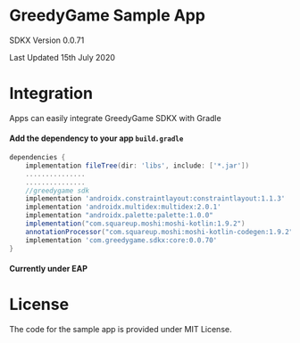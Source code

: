 # GreedyGame Sample App

SDKX Version 0.0.71

Last Updated 15th July 2020

# Integration
Apps can easily integrate GreedyGame SDKX with Gradle
#### Add the dependency to your app `build.gradle`
``` gradle
dependencies {
    implementation fileTree(dir: 'libs', include: ['*.jar'])
    ...............
    ...............
    //greedygame sdk
    implementation 'androidx.constraintlayout:constraintlayout:1.1.3'
    implementation 'androidx.multidex:multidex:2.0.1'
    implementation "androidx.palette:palette:1.0.0"
    implementation("com.squareup.moshi:moshi-kotlin:1.9.2")
    annotationProcessor("com.squareup.moshi:moshi-kotlin-codegen:1.9.2")
    implementation 'com.greedygame.sdkx:core:0.0.70'
}
```
#### Currently under EAP

# License
The code for the sample app is provided under MIT License.
